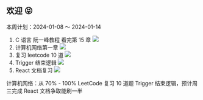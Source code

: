 ## 欢迎 😝

本周计划：2024-01-08 ～ 2024-01-14

1. C 语言 阮一峰教程 看完第 15 章 ![](https://progress-bar.dev/0/?title=Progress&width=120&color=babaca)
2. 计算机网络第一章 ![](https://progress-bar.dev/70/?title=Progress&width=120&color=babaca)
3. 复习 leetcode 10 道 ![](https://progress-bar.dev/0/?title=Progress&width=120&color=babaca)
4. Trigger 结束逻辑 ![](https://progress-bar.dev/40/?title=Progress&width=120&color=babaca)
5. React 文档复习 ![](https://progress-bar.dev/0/?title=Progress&width=120&color=babaca)

计算机网络：从 70% - 100% 
LeetCode 复习 10 道题 
Trigger 结束逻辑，预计周三完成 
React 文档争取能刷一半 
